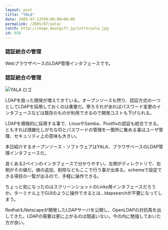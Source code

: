 ```yaml
---
layout: post
title: "YALA"
date: 2005-07-13T09:00:00+09:00
permalink: /2005/07/yala/
catch: http://image.moongift.jp/intro/yala.jpg
id: 658
---
```

### 認証統合の管理
  
WebブラウザベースのLDAP管理インタフェースです。  
<!--more-->  

### 認証統合の管理
  

![YALA ロゴ](http://image.moongift.jp/intro/yala.jpg "YALA ロゴ")

  

LDAPを扱った開発が増えてきている。オープンソースも然り、認証方式の一つとしてLDAPを採用しておくのは重要だ。寧ろそれがあればパスワード変更のインタフェースなどは既存のものが利用できるので開発コストも下げられる。

  

LDAPを積極的に採用する事で、LinuxやSamba、Postfixの認証も統合できる。ともすれば煩雑化しがちなIDとパスワードの管理を一箇所に集める事はユーザ管理、セキュリティ上の意味も大きい。

  

本日紹介するオープンソース・ソフトウェアはYALA、ブラウザベースのLDAP管理インタフェースだ。

  

良くある2ペインのインタフェースで分かりやすい。左側がディレクトリで、右側がその値だ。値の追加、削除などもここで行う事が出来る。schemaで設定できる項目の一覧が出るので、手軽に操作できる。

  

ちょっと気になったのはスクリーンショットのLinks用インタフェースだろうか。ターミナル上でGUIのように操作できるとは…ldapsearchが不要になってしまう。

  

RedhatもNetscapeが開発したLDAPサーバを公開し、OpenLDAPの対抗馬を出してきた。LDAPの需要は更に上がるのは間違いない。今の内に勉強しておいた方が良い。

